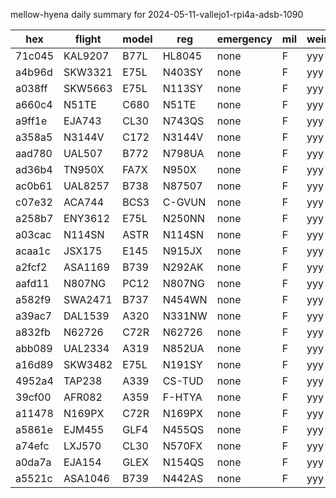 mellow-hyena daily summary for 2024-05-11-vallejo1-rpi4a-adsb-1090

|hex|flight|model|reg|emergency|mil|weirdo|
|--|--|--|--|--|--|--|
|71c045|KAL9207|B77L|HL8045|none|F|yyy|
|a4b96d|SKW3321|E75L|N403SY|none|F|yyy|
|a038ff|SKW5663|E75L|N113SY|none|F|yyy|
|a660c4|N51TE|C680|N51TE|none|F|yyy|
|a9ff1e|EJA743|CL30|N743QS|none|F|yyy|
|a358a5|N3144V|C172|N3144V|none|F|yyy|
|aad780|UAL507|B772|N798UA|none|F|yyy|
|ad36b4|TN950X|FA7X|N950X|none|F|yyy|
|ac0b61|UAL8257|B738|N87507|none|F|yyy|
|c07e32|ACA744|BCS3|C-GVUN|none|F|yyy|
|a258b7|ENY3612|E75L|N250NN|none|F|yyy|
|a03cac|N114SN|ASTR|N114SN|none|F|yyy|
|acaa1c|JSX175|E145|N915JX|none|F|yyy|
|a2fcf2|ASA1169|B739|N292AK|none|F|yyy|
|aafd11|N807NG|PC12|N807NG|none|F|yyy|
|a582f9|SWA2471|B737|N454WN|none|F|yyy|
|a39ac7|DAL1539|A320|N331NW|none|F|yyy|
|a832fb|N62726|C72R|N62726|none|F|yyy|
|abb089|UAL2334|A319|N852UA|none|F|yyy|
|a16d89|SKW3482|E75L|N191SY|none|F|yyy|
|4952a4|TAP238|A339|CS-TUD|none|F|yyy|
|39cf00|AFR082|A359|F-HTYA|none|F|yyy|
|a11478|N169PX|C72R|N169PX|none|F|yyy|
|a5861e|EJM455|GLF4|N455QS|none|F|yyy|
|a74efc|LXJ570|CL30|N570FX|none|F|yyy|
|a0da7a|EJA154|GLEX|N154QS|none|F|yyy|
|a5521c|ASA1046|B739|N442AS|none|F|yyy|
